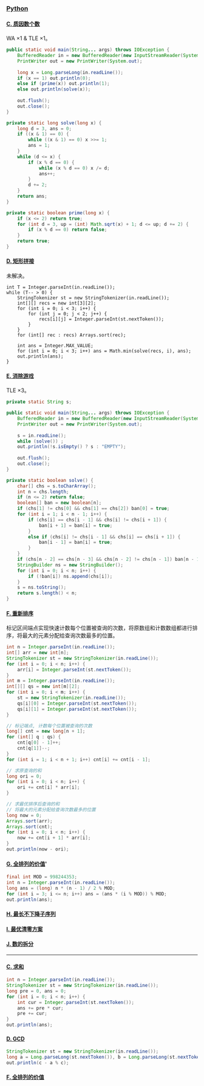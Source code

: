 ### [Python](https://www.dotcpp.com/oj/train/1033/)

#### [C. 质因数个数](https://www.dotcpp.com/oj/problem2692.html)

WA $\times 1$ & TLE $\times 1$。

```java
public static void main(String... args) throws IOException {
	BufferedReader in = new BufferedReader(new InputStreamReader(System.in));
	PrintWriter out = new PrintWriter(System.out);
	
	long x = Long.parseLong(in.readLine());
	if (x == 1) out.println(0);
	else if (prime(x)) out.println(1);
	else out.println(solve(x));
	
	out.flush();
	out.close();
}

private static long solve(long x) {
	long d = 3, ans = 0;
	if ((x & 1) == 0) {
		while ((x & 1) == 0) x >>= 1;
		ans = 1;
	}
	while (d <= x) {
		if (x % d == 0) {
			while (x % d == 0) x /= d;
			ans++;
		}
		d += 2;
	}
	return ans;
}

private static boolean prime(long x) {
	if (x <= 2) return true;
	for (int d = 3, up = (int) Math.sqrt(x) + 1; d <= up; d += 2) {
		if (x % d == 0) return false;
	}
	return true;
}
```

#### [D. 矩形拼接](https://www.dotcpp.com/oj/problem2681.html)

未解决。

```text
int T = Integer.parseInt(in.readLine());
while (T-- > 0) {
	StringTokenizer st = new StringTokenizer(in.readLine());
	int[][] recs = new int[3][2];
	for (int i = 0; i < 3; i++) {
		for (int j = 0; j < 2; j++) {
			recs[i][j] = Integer.parseInt(st.nextToken());
		}
	}
	for (int[] rec : recs) Arrays.sort(rec);
	
	int ans = Integer.MAX_VALUE;
	for (int i = 0; i < 3; i++) ans = Math.min(solve(recs, i), ans);
	out.println(ans);
}
```

#### [E. 消除游戏](https://www.dotcpp.com/oj/problem2686.html)

TLE $\times 3$。

```java
private static String s;

public static void main(String... args) throws IOException {
	BufferedReader in = new BufferedReader(new InputStreamReader(System.in));
	PrintWriter out = new PrintWriter(System.out);
	
	s = in.readLine();
	while (solve()) ;
	out.println(!s.isEmpty() ? s : "EMPTY");
	
	out.flush();
	out.close();
}

private static boolean solve() {
	char[] chs = s.toCharArray();
	int n = chs.length;
	if (n <= 2) return false;
	boolean[] ban = new boolean[n];
	if (chs[1] != chs[0] && chs[1] == chs[2]) ban[0] = true;
	for (int i = 1; i < n - 1; i++) {
		if (chs[i] == chs[i - 1] && chs[i] != chs[i + 1]) {
			ban[i + 1] = ban[i] = true;
		}
		else if (chs[i] != chs[i - 1] && chs[i] == chs[i + 1]) {
			ban[i - 1] = ban[i] = true;
		}
	}
	if (chs[n - 2] == chs[n - 3] && chs[n - 2] != chs[n - 1]) ban[n - 1] = true;
	StringBuilder ns = new StringBuilder();
	for (int i = 0; i < n; i++) {
		if (!ban[i]) ns.append(chs[i]);
	}
	s = ns.toString();
	return s.length() < n;
}
```

#### [F. 重新排序](https://www.dotcpp.com/oj/problem2690.html)

标记区间端点实现快速计数每个位置被查询的次数，将原数组和计数数组都进行排序，将最大的元素分配给查询次数最多的位置。

```java
int n = Integer.parseInt(in.readLine());
int[] arr = new int[n];
StringTokenizer st = new StringTokenizer(in.readLine());
for (int i = 0; i < n; i++) {
	arr[i] = Integer.parseInt(st.nextToken());
}
int m = Integer.parseInt(in.readLine());
int[][] qs = new int[m][2];
for (int i = 0; i < m; i++) {
	st = new StringTokenizer(in.readLine());
	qs[i][0] = Integer.parseInt(st.nextToken());
	qs[i][1] = Integer.parseInt(st.nextToken());
}

// 标记端点, 计数每个位置被查询的次数
long[] cnt = new long[n + 1];
for (int[] q : qs) {
	cnt[q[0] - 1]++;
	cnt[q[1]]--;
}
for (int i = 1; i < n + 1; i++) cnt[i] += cnt[i - 1];

// 求原查询的和
long ori = 0;
for (int i = 0; i < n; i++) {
	ori += cnt[i] * arr[i];
}

// 求最优排序后查询的和
// 将最大的元素分配给查询次数最多的位置
long now = 0;
Arrays.sort(arr);
Arrays.sort(cnt);
for (int i = 0; i < n; i++) {
	now += cnt[i + 1] * arr[i];
}
out.println(now - ori);
```

#### [G. 全排列的价值](https://www.dotcpp.com/oj/problem2687.html)'

```java
final int MOD = 998244353;
int n = Integer.parseInt(in.readLine());
long ans = (long) n * (n - 1) / 2 % MOD;
for (int i = 3; i <= n; i++) ans = (ans * (i % MOD)) % MOD;
out.println(ans);
```

#### [H. 最长不下降子序列](https://www.dotcpp.com/oj/problem2668.html)

#### [I. 最优清零方案](https://www.dotcpp.com/oj/problem2689.html)

#### [J. 数的拆分](https://www.dotcpp.com/oj/problem2670.html)

---

#### [C. 求和](https://www.dotcpp.com/oj/problem2664.html)

```java
int n = Integer.parseInt(in.readLine());
StringTokenizer st = new StringTokenizer(in.readLine());
long pre = 0, ans = 0;
for (int i = 0; i < n; i++) {
	int cur = Integer.parseInt(st.nextToken());
	ans += pre * cur;
	pre += cur;
}
out.println(ans);
```

#### [D. GCD](https://www.dotcpp.com/oj/problem2682.html)

```java
StringTokenizer st = new StringTokenizer(in.readLine());
long a = Long.parseLong(st.nextToken()), b = Long.parseLong(st.nextToken()), c = b - a;
out.println(c - a % c);
```

#### [F. 全排列的价值](https://www.dotcpp.com/oj/problem2687.html)

